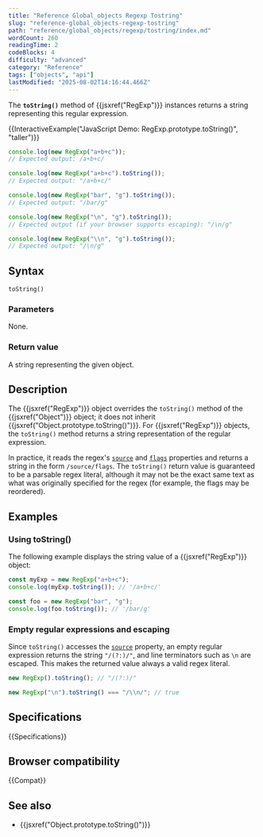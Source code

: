 ```yaml
---
title: "Reference Global_objects Regexp Tostring"
slug: "reference-global_objects-regexp-tostring"
path: "reference/global_objects/regexp/tostring/index.md"
wordCount: 260
readingTime: 2
codeBlocks: 4
difficulty: "advanced"
category: "Reference"
tags: ["objects", "api"]
lastModified: "2025-08-02T14:16:44.466Z"
---
```



The **`toString()`** method of {{jsxref("RegExp")}} instances returns a string representing this regular expression.

{{InteractiveExample("JavaScript Demo: RegExp.prototype.toString()", "taller")}}

```js interactive-example
console.log(new RegExp("a+b+c"));
// Expected output: /a+b+c/

console.log(new RegExp("a+b+c").toString());
// Expected output: "/a+b+c/"

console.log(new RegExp("bar", "g").toString());
// Expected output: "/bar/g"

console.log(new RegExp("\n", "g").toString());
// Expected output (if your browser supports escaping): "/\n/g"

console.log(new RegExp("\\n", "g").toString());
// Expected output: "/\n/g"
```

## Syntax

```js-nolint
toString()
```

### Parameters

None.

### Return value

A string representing the given object.

## Description

The {{jsxref("RegExp")}} object overrides the `toString()` method of the {{jsxref("Object")}} object; it does not inherit {{jsxref("Object.prototype.toString()")}}. For {{jsxref("RegExp")}} objects, the `toString()` method returns a string representation of the regular expression.

In practice, it reads the regex's [`source`](/en-US/docs/Web/JavaScript/Reference/Global_Objects/RegExp/source) and [`flags`](/en-US/docs/Web/JavaScript/Reference/Global_Objects/RegExp/flags) properties and returns a string in the form `/source/flags`. The `toString()` return value is guaranteed to be a parsable regex literal, although it may not be the exact same text as what was originally specified for the regex (for example, the flags may be reordered).

## Examples

### Using toString()

The following example displays the string value of a {{jsxref("RegExp")}} object:

```js
const myExp = new RegExp("a+b+c");
console.log(myExp.toString()); // '/a+b+c/'

const foo = new RegExp("bar", "g");
console.log(foo.toString()); // '/bar/g'
```

### Empty regular expressions and escaping

Since `toString()` accesses the [`source`](/en-US/docs/Web/JavaScript/Reference/Global_Objects/RegExp/source) property, an empty regular expression returns the string `"/(?:)/"`, and line terminators such as `\n` are escaped. This makes the returned value always a valid regex literal.

```js
new RegExp().toString(); // "/(?:)/"

new RegExp("\n").toString() === "/\\n/"; // true
```

## Specifications

{{Specifications}}

## Browser compatibility

{{Compat}}

## See also

- {{jsxref("Object.prototype.toString()")}}
